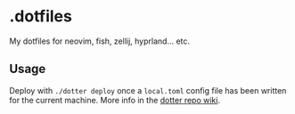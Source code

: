 # .dotfiles

My dotfiles for neovim, fish, zellij, hyprland... etc.

## Usage

Deploy with `./dotter deploy` once a `local.toml` config file has been written for the current machine. More info in the [dotter repo wiki](https://github.com/SuperCuber/dotter/wiki/Setup-and-Configuration#hostname-local-toml).
